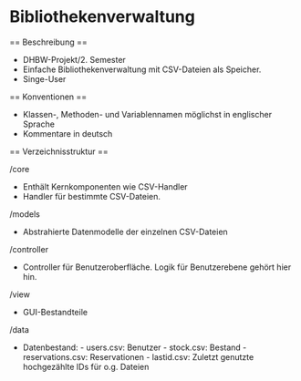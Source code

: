 Bibliothekenverwaltung
======================



== Beschreibung ==
-	DHBW-Projekt/2. Semester
-	Einfache Bibliothekenverwaltung mit CSV-Dateien als Speicher.
-	Singe-User


== Konventionen ==
-	Klassen-, Methoden- und Variablennamen möglichst in englischer Sprache
-	Kommentare in deutsch



== Verzeichnisstruktur ==

/core
-	Enthält Kernkomponenten wie CSV-Handler
-	Handler für bestimmte CSV-Dateien. 

/models
-	Abstrahierte Datenmodelle der einzelnen CSV-Dateien

/controller
-	Controller für Benutzeroberfläche. Logik für Benutzerebene gehört hier hin.

/view
-	GUI-Bestandteile

/data
-	Datenbestand:
		-	users.csv: Benutzer
		-	stock.csv: Bestand
		-	reservations.csv: Reservationen
		-	lastid.csv: Zuletzt genutzte hochgezählte IDs für o.g. Dateien